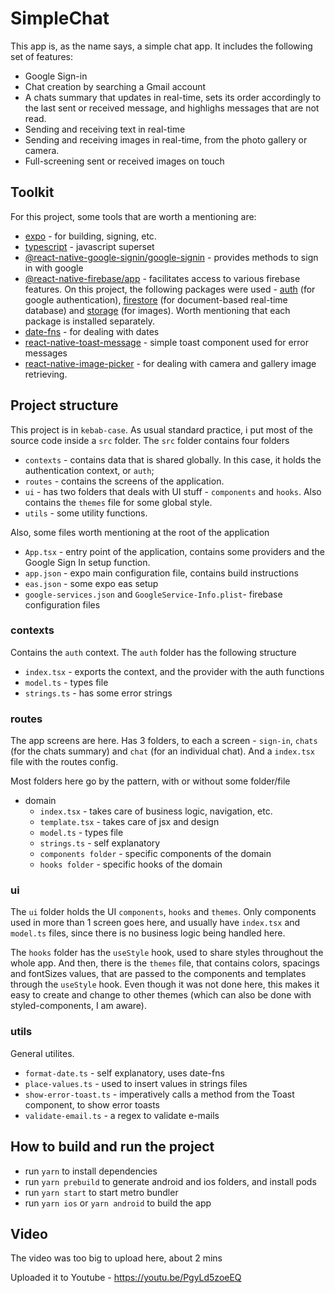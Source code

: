 # SimpleChat

This app is, as the name says, a simple chat app. It includes the following set of features:

- Google Sign-in
- Chat creation by searching a Gmail account
- A chats summary that updates in real-time, sets its order accordingly to the last sent or received message, and highlighs messages that are not read.
- Sending and receiving text in real-time
- Sending and receiving images in real-time, from the photo gallery or camera.
- Full-screening sent or received images on touch

## Toolkit

For this project, some tools that are worth a mentioning are:

- [expo](https://expo.dev/) - for building, signing, etc.
- [typescript](https://www.typescriptlang.org/) - javascript superset
- [@react-native-google-signin/google-signin](https://github.com/react-native-google-signin/google-signin) - provides methods to sign in with google
- [@react-native-firebase/app](https://rnfirebase.io/) - facilitates access to various firebase features. On this project, the following packages were used - [auth](https://rnfirebase.io/auth/usage) (for google authentication), [firestore](https://rnfirebase.io/firestore/usage) (for document-based real-time database) and [storage](https://rnfirebase.io/storage/usage) (for images). Worth mentioning that each package is installed separately.
- [date-fns](https://date-fns.org/) - for dealing with dates
- [react-native-toast-message](https://github.com/calintamas/react-native-toast-message) - simple toast component used for error messages
- [react-native-image-picker](https://github.com/react-native-image-picker/react-native-image-picker) - for dealing with camera and gallery image retrieving.

## Project structure

This project is in `kebab-case`.
As usual standard practice, i put most of the source code inside a `src` folder. The `src` folder contains four folders

- `contexts` - contains data that is shared globally. In this case, it holds the authentication context, or `auth`;
- `routes` - contains the screens of the application.
- `ui` - has two folders that deals with UI stuff - `components` and `hooks`. Also contains the `themes` file for some global style.
- `utils` - some utility functions.

Also, some files worth mentioning at the root of the application

- `App.tsx` - entry point of the application, contains some providers and the Google Sign In setup function.
- `app.json` - expo main configuration file, contains build instructions
- `eas.json` - some expo eas setup
- `google-services.json` and `GoogleService-Info.plist`- firebase configuration files

### contexts

Contains the `auth` context. The `auth` folder has the following structure

- `index.tsx` - exports the context, and the provider with the auth functions
- `model.ts` - types file
- `strings.ts` - has some error strings

### routes

The app screens are here. Has 3 folders, to each a screen - `sign-in`, `chats` (for the chats summary) and `chat` (for an individual chat). And a `index.tsx` file with the routes config.

Most folders here go by the pattern, with or without some folder/file

- domain
  - `index.tsx` - takes care of business logic, navigation, etc.
  - `template.tsx` - takes care of jsx and design
  - `model.ts` - types file
  - `strings.ts` - self explanatory
  - `components folder` - specific components of the domain
  - `hooks folder` - specific hooks of the domain

### ui

The `ui` folder holds the UI `components`, `hooks` and `themes`. Only components used in more than 1 screen goes here, and usually have `index.tsx` and `model.ts` files, since there is no business logic being handled here.

The `hooks` folder has the `useStyle` hook, used to share styles throughout the whole app. And then, there is the `themes` file, that contains colors, spacings and fontSizes values, that are passed to the components and templates through the `useStyle` hook. Even though it was not done here, this makes it easy to create and change to other themes (which can also be done with styled-components, I am aware).

### utils

General utilites.

- `format-date.ts` - self explanatory, uses date-fns
- `place-values.ts` - used to insert values in strings files
- `show-error-toast.ts` - imperatively calls a method from the Toast component, to show error toasts
- `validate-email.ts` - a regex to validate e-mails

## How to build and run the project

- run `yarn` to install dependencies
- run `yarn prebuild` to generate android and ios folders, and install pods
- run `yarn start` to start metro bundler
- run `yarn ios` or `yarn android` to build the app

## Video

The video was too big to upload here, about 2 mins

Uploaded it to Youtube - https://youtu.be/PgyLd5zoeEQ
